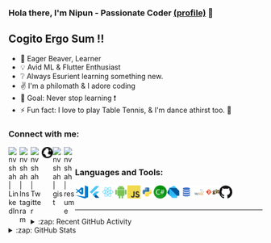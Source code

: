 ### Hola there, I'm Nipun - Passionate Coder [(profile)][website] 👋

## Cogito Ergo Sum !!

- 👀 Eager Beaver, Learner 
- 💡 Avid ML & Flutter Enthusiast 
- ❔ Always Esurient learning something new.
- ✌️ I'm a philomath & I adore coding
- 🥅 Goal: Never stop learning ❗
- ⚡ Fun fact: I love to play Table Tennis, & I'm dance athirst too. 👦 

### Connect with me:

[<img align="left" alt="nvshah | LinkedIn" width="22px" src="https://cdn.jsdelivr.net/npm/simple-icons@v3/icons/linkedin.svg" />][linkedin]
[<img align="left" alt="nvshah | Instagram" width="22px" src="https://cdn.jsdelivr.net/npm/simple-icons@v3/icons/instagram.svg" />][instagram]
[<img align="left" alt="nvshah | Twitter" width="22px" src="https://cdn.jsdelivr.net/npm/simple-icons@v3/icons/twitter.svg" />][twitter]
[<img align="left" width="22px" src="https://raw.githubusercontent.com/iconic/open-iconic/master/svg/globe.svg" />][website]
[<img align="left" alt="nvshah | gist" width="22px" src="https://img.icons8.com/offices/24/000000/code.png" />][gist]
[<img align="left" alt="nvshah | resume" width="22px" src="https://img.icons8.com/ios/24/000000/resume-website.png" />][resume]

<br />

### Languages and Tools:

<img align="left" alt="Visual Studio Code" width="26px" src="https://raw.githubusercontent.com/github/explore/80688e429a7d4ef2fca1e82350fe8e3517d3494d/topics/visual-studio-code/visual-studio-code.png" />
<img align="left" alt="Visual Studio Code" width="26px" src="https://raw.githubusercontent.com/github/explore/80688e429a7d4ef2fca1e82350fe8e3517d3494d/topics/flutter/flutter.png" />
<img align="left" alt="Visual Studio Code" width="26px" src="https://raw.githubusercontent.com/github/explore/80688e429a7d4ef2fca1e82350fe8e3517d3494d/topics/react/react.png" />
<img align="left" alt="Visual Studio Code" width="26px" src="https://raw.githubusercontent.com/github/explore/80688e429a7d4ef2fca1e82350fe8e3517d3494d/topics/android/android.png" />
<img align="left" alt="JavaScript" width="26px" src="https://raw.githubusercontent.com/github/explore/80688e429a7d4ef2fca1e82350fe8e3517d3494d/topics/javascript/javascript.png" />
<img align="left" alt="Gatsby" width="26px" src="https://raw.githubusercontent.com/github/explore/e94815998e4e0713912fed477a1f346ec04c3da2/topics/python/python.png" />
<img align="left" alt="Terminal" width="26px" src="https://raw.githubusercontent.com/github/explore/78df643247d429f6cc873026c0622819ad797942/topics/csharp/csharp.png" />
<img align="left" alt="Terminal" width="26px" src="https://raw.githubusercontent.com/github/explore/78df643247d429f6cc873026c0622819ad797942/topics/dart/dart.png" />
<img align="left" alt="SQL" width="26px" src="https://raw.githubusercontent.com/github/explore/80688e429a7d4ef2fca1e82350fe8e3517d3494d/topics/sql/sql.png" />
<img align="left" alt="MySQL" width="26px" src="https://raw.githubusercontent.com/github/explore/80688e429a7d4ef2fca1e82350fe8e3517d3494d/topics/mysql/mysql.png" />
<img align="left" alt="Git" width="26px" src="https://raw.githubusercontent.com/github/explore/80688e429a7d4ef2fca1e82350fe8e3517d3494d/topics/git/git.png" />
<img align="left" alt="GitHub" width="26px" src="https://raw.githubusercontent.com/github/explore/78df643247d429f6cc873026c0622819ad797942/topics/github/github.png" />


<br />
<br />

---

<details>
  <summary>:zap: Recent GitHub Activity</summary>
  
<!--START_SECTION:activity-->
1. 🎉 Flutter - Github-Users(APi) [nvshah/Github-Users](https://github.com/nvshah/Github-Users) 
2. 💪 Flutter - Sembast(NoSql) [nvshah/Sembast-Avenger](https://github.com/nvshah/Sembast-Avenger)
3. 🎉 Flutter - Task Buddy [nvshah/Task-buddy](https://github.com/nvshah/Task-buddy)
4. 💪 Flutter - Covid Tracer [nvshah/CovidTracer](https://github.com/nvshah/CovidTracer) 
5. 🎉 Flutter - Shop App [nvshah/StandStore](https://github.com/nvshah/StandStore) 
6. 💪 Git - Notes [nvshah/GitNotes](https://github.com/nvshah/GitNotes) 
<!--END_SECTION:activity-->

</details>

<details>
  <summary>:zap: GitHub Stats</summary>

  <img align="left" alt="codeSTACKr's GitHub Stats" src="https://github-readme-stats.vercel.app/api?username=nvshah&show_icons=true&hide_border=true" />

</details>

[website]: https://nvshah.github.io
[twitter]: https://twitter.com/iam_nvshah
[instagram]: https://instagram.com/nvshah_07
[linkedin]: https://in.linkedin.com/in/nvshah07
[gist]: https://gist.github.com/nvshah
[resume]: https://www.canva.com/design/DAEEr1d6Np4/view
